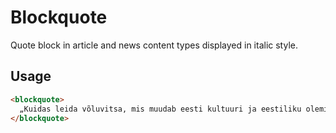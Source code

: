 # Blockquote
Quote block in article and news content types displayed in italic style.

## Usage

```html
<blockquote>
  „Kuidas leida võluvitsa, mis muudab eesti kultuuri ja eestiliku olemise tähtsaks, et ta seisaks selle eest oma igapäevaelus ning maailma minnes?“ küsis heaolu ja sidususe töörühma juht professor Marju Lauristin.
</blockquote>
```



